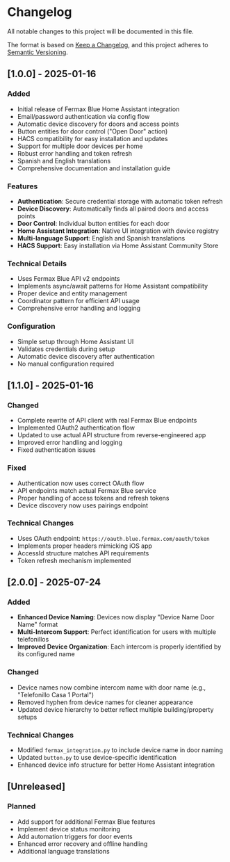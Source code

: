 # Changelog

All notable changes to this project will be documented in this file.

The format is based on [Keep a Changelog](https://keepachangelog.com/en/1.0.0/),
and this project adheres to [Semantic Versioning](https://semver.org/spec/v2.0.0.html).

## [1.0.0] - 2025-01-16

### Added
- Initial release of Fermax Blue Home Assistant integration
- Email/password authentication via config flow
- Automatic device discovery for doors and access points
- Button entities for door control ("Open Door" action)
- HACS compatibility for easy installation and updates
- Support for multiple door devices per home
- Robust error handling and token refresh
- Spanish and English translations
- Comprehensive documentation and installation guide

### Features
- **Authentication**: Secure credential storage with automatic token refresh
- **Device Discovery**: Automatically finds all paired doors and access points
- **Door Control**: Individual button entities for each door
- **Home Assistant Integration**: Native UI integration with device registry
- **Multi-language Support**: English and Spanish translations
- **HACS Support**: Easy installation via Home Assistant Community Store

### Technical Details
- Uses Fermax Blue API v2 endpoints
- Implements async/await patterns for Home Assistant compatibility
- Proper device and entity management
- Coordinator pattern for efficient API usage
- Comprehensive error handling and logging

### Configuration
- Simple setup through Home Assistant UI
- Validates credentials during setup
- Automatic device discovery after authentication
- No manual configuration required

## [1.1.0] - 2025-01-16

### Changed
- Complete rewrite of API client with real Fermax Blue endpoints
- Implemented OAuth2 authentication flow
- Updated to use actual API structure from reverse-engineered app
- Improved error handling and logging
- Fixed authentication issues

### Fixed
- Authentication now uses correct OAuth flow
- API endpoints match actual Fermax Blue service
- Proper handling of access tokens and refresh tokens
- Device discovery now uses pairings endpoint

### Technical Changes
- Uses OAuth endpoint: `https://oauth.blue.fermax.com/oauth/token`
- Implements proper headers mimicking iOS app
- AccessId structure matches API requirements
- Token refresh mechanism implemented

## [2.0.0] - 2025-07-24

### Added
- **Enhanced Device Naming**: Devices now display "Device Name Door Name" format
- **Multi-Intercom Support**: Perfect identification for users with multiple telefonillos
- **Improved Device Organization**: Each intercom is properly identified by its configured name

### Changed
- Device names now combine intercom name with door name (e.g., "Telefonillo Casa 1 Portal")
- Removed hyphen from device names for cleaner appearance
- Updated device hierarchy to better reflect multiple building/property setups

### Technical Changes
- Modified `fermax_integration.py` to include device name in door naming
- Updated `button.py` to use device-specific identification
- Enhanced device info structure for better Home Assistant integration

## [Unreleased]

### Planned
- Add support for additional Fermax Blue features
- Implement device status monitoring
- Add automation triggers for door events
- Enhanced error recovery and offline handling
- Additional language translations